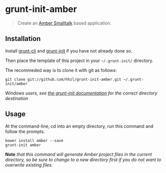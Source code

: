 # grunt-init-amber

> Create an [Amber Smalltalk](http://amber-lang.net) based application.


## Installation
Install [grunt-cli](http://gruntjs.com/getting-started) and [grunt-init](http://gruntjs.com/project-scaffolding) if you have not already done so.

Then place the template of this project in your `~/.grunt-init/` directory.

The recommeded way is to clone it with git as follows:

```
git clone git://github.com/hhzl/grunt-init-amber.git ~/.grunt-init/amber
```

_Windows users, see [the grunt-init documentation](http://gruntjs.com/project-scaffolding) for the correct directory destination_

## Usage

At the command-line, cd into an empty directory, run this command and follow the prompts.


```
bower install amber --save
grunt-init amber
```

**Note** _that this command will generate Amber project files in the current directory,
so be sure to change to a new directory first if you do not want to overwrite existing files._
